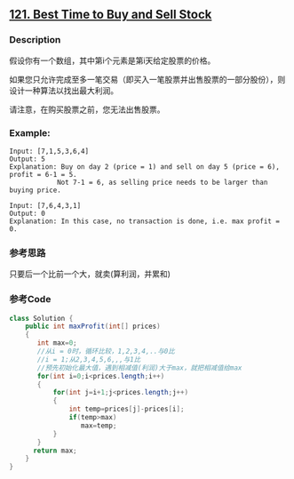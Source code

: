 ## [121. Best Time to Buy and Sell Stock ](https://leetcode.com/problems/best-time-to-buy-and-sell-stock/description/)


### Description

假设你有一个数组，其中第i个元素是第i天给定股票的价格。

如果您只允许完成至多一笔交易（即买入一笔股票并出售股票的一部分股份），则设计一种算法以找出最大利润。

请注意，在购买股票之前，您无法出售股票。
### Example:
 

    Input: [7,1,5,3,6,4]
    Output: 5
    Explanation: Buy on day 2 (price = 1) and sell on day 5 (price = 6), profit = 6-1 = 5.
                Not 7-1 = 6, as selling price needs to be larger than buying price.

    Input: [7,6,4,3,1]
    Output: 0
    Explanation: In this case, no transaction is done, i.e. max profit = 0.


### 参考思路


只要后一个比前一个大，就卖(算利润，并累和)
    
### 参考Code

```java
class Solution {
    public int maxProfit(int[] prices)
    {
	   int max=0;
       //从i = 0时，循环比较，1,2,3,4,..与0比
       //i = 1;从2,3,4,5,6,,,与1比
       //预先初始化最大值，遇到相减值(利润)大于max，就把相减值给max
	   for(int i=0;i<prices.length;i++)
	   {
		   for(int j=i+1;j<prices.length;j++)
		   {
			   int temp=prices[j]-prices[i];
			   if(temp>max)				   
                  max=temp;
		   }
	   }
      return max;   
    }
}

```
